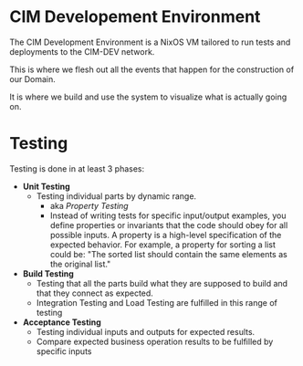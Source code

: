 # CIM Developement Environment
The CIM Development Environment is a NixOS VM tailored to run tests and deployments to the CIM-DEV network.

This is where we flesh out all the events that happen for the construction of our Domain.

It is where we build and use the system to visualize what is actually going on.

# Testing
Testing is done in at least 3 phases:
- **Unit Testing**
  - Testing individual parts by dynamic range. 
    - aka *Property Testing*
    - Instead of writing tests for specific input/output examples, you define properties or invariants that the code should obey for all possible inputs. A property is a high-level specification of the expected behavior. For example, a property for sorting a list could be: "The sorted list should contain the same elements as the original list."
- **Build Testing**
  - Testing that all the parts build what they are supposed to build and that they connect as expected.
  - Integration Testing and Load Testing are fulfilled in this range of testing
- **Acceptance Testing**
  - Testing individual inputs and outputs for expected results.
  - Compare expected business operation results to be fulfilled by specific inputs
  